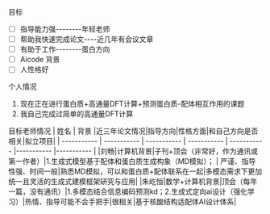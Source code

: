 目标

- [ ] 指导能力强--------年轻老师
- [ ] 帮助我快速完成论文----近几年有会议文章
- [ ] 有助于工作--------蛋白方向
- [ ] Aicode 背景
- [ ] 人性格好

个人情况

1. 现在正在进行蛋白质+高通量DFT计算+预测蛋白质-配体相互作用的课题
2. 我自己完成过简单的高通量DFT计算

目标老师情况
| 姓名          | 背景          |近三年论文情况|指导方向|性格方面|和自己方向是否相关|拟立项目|
| ----------- | ----------- | ----------- | ----------- | ----------- |----------- |----------- |
|刘畅|计算机背景|子刊+顶会（非常好，作为通讯或第一作者）|1.生成式模型基于配体和蛋白质生成构象（MD模拟）； | 严谨、指导性强、时间一般|熟悉MD模拟，可以和蛋白质+配体联系在一起|多模态需求下更加统一且灵活的生成式建模框架研究与应用|
|朱屹恒|数学+计算机背景|顶会（每年一篇，没有通讯）|1.多模态结合信息编码预测kd；2.生成式定向ai设计（强化学习）|热情、指导可能不会手把手|很相关|基于核酸结构适配体AI设计体系|
 